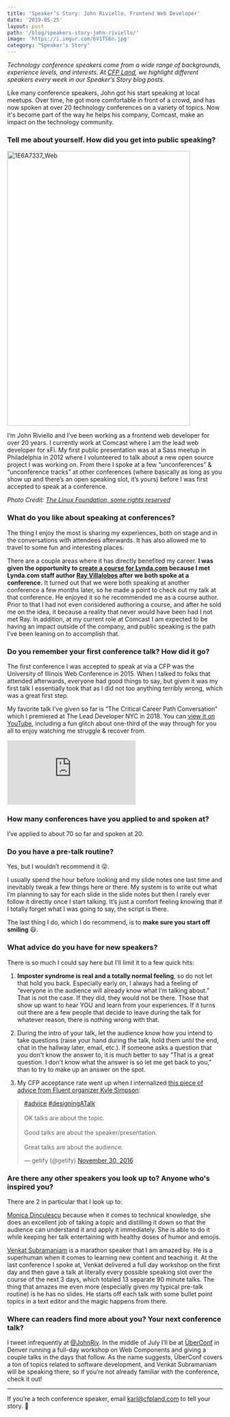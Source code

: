 ```yaml
---
title: 'Speaker’s Story: John Riviello, Frontend Web Developer'
date: '2019-05-25'
layout: post
path: '/blog/speakers-story-john-riviello/'
image: 'https://i.imgur.com/6V1TS6n.jpg'
category: "Speaker's Story"
---
```


_Technology conference speakers come from a wide range of backgrounds,
experience levels, and interests. At [CFP Land](https://www.cfpland.com/), we
highlight different speakers every week in our Speaker’s Story blog posts._

Like many conference speakers, John got his start speaking at local meetups. Over time, he got more comfortable in
front of a crowd, and has now spoken at over 20 technology conferences on a variety of topics. Now it's become
part of the way he helps his company, Comcast, make an impact on the technology community.

<!--more-->

### Tell me about yourself. How did you get into public speaking?

<a data-flickr-embed="true" href="https://www.flickr.com/photos/linuxfoundation/44425350705/in/faves-17844497@N00/" title="1E6A7337_Web"><img src="https://live.staticflickr.com/1958/44425350705_260783ba05_z.jpg" width="427" height="640" alt="1E6A7337_Web" class="left"></a><script async src="//embedr.flickr.com/assets/client-code.js" charset="utf-8"></script>

I’m John Riviello and I’ve been working as a frontend web developer for over 20 years. I currently work at Comcast where I am the lead web developer for xFi. My first public presentation was at a Sass meetup in Philadelphia in 2012 where I volunteered to talk about a new open source project I was working on. From there I spoke at a few “unconferences” & “unconference tracks” at other conferences (where basically as long as you show up and there’s an open speaking slot, it’s yours) before I was first accepted to speak at a conference.

_Photo Credit: [The Linux Foundation, some rights reserved](https://www.flickr.com/photos/linuxfoundation/44425350705/in/faves-17844497@N00/)_

### What do you like about speaking at conferences?

The thing I enjoy the most is sharing my experiences, both on stage and in the conversations with attendees afterwards. It has also allowed me to travel to some fun and interesting places.

There are a couple areas where it has directly benefited my career. **I was given the opportunity to [create a course for Lynda.com](http://www.lynda.com/CSS-tutorials/CSS-Sass-Converting-Existing-Site/434463-2.html) because I met Lynda.com staff author [Ray Villalobos](http://www.raybo.org/) after we both spoke at a conference.** It turned out that we were both speaking at another conference a few months later, so he made a point to check out my talk at that conference. He enjoyed it so he recommended me as a course author. Prior to that I had not even considered authoring a course, and after he sold me on the idea, it because a reality that never would have been had I not met Ray. In addition, at my current role at Comcast I am expected to be having an impact outside of the company, and public speaking is the path I’ve been leaning on to accomplish that.

### Do you remember your first conference talk? How did it go?

The first conference I was accepted to speak at via a CFP was the University of Illinois Web Conference in 2015. When I talked to folks that attended afterwards, everyone had good things to say, but given it was my first talk I essentially took that as I did not too anything terribly wrong, which was a great first step.

My favorite talk I’ve given so far is “The Critical Career Path Conversation” which I premiered at The Lead Developer NYC in 2018. You can [view it on YouTube](https://www.youtube.com/watch?list=PLBzScQzZ83I8H8_0Qete6Bs5EcW3p0kZF&v=hMz6QDURQOM), including a fun glitch about one-third of the way through for you all to enjoy watching me struggle & recover from.

<div class='embed-container'><iframe src='https://www.youtube.com/embed/hMz6QDURQOM' frameborder='0' allowfullscreen></iframe></div>

### How many conferences have you applied to and spoken at?

I’ve applied to about 70 so far and spoken at 20.

### Do you have a pre-talk routine?

Yes, but I wouldn’t recommend it 😜.

I usually spend the hour before looking and my slide notes one last time and inevitably tweak a few things here or there. My system is to write out what I’m planning to say for each slide in the slide notes but then I rarely ever follow it directly once I start talking. It’s just a comfort feeling knowing that if I totally forget what I was going to say, the script is there.

The last thing I do, which I do recommend, is to **make sure you start off smiling** 😃.

### What advice do you have for new speakers?

There is so much I could say here but I’ll limit it to a few quick hits:

1. **Imposter syndrome is real and a totally normal feeling**, so do not let that hold you back. Especially early on, I always had a feeling of “everyone in the audience will already know what I’m talking about.” That is not the case. If they did, they would not be there. Those that show up want to hear YOU and learn from your experiences. If it turns out there are a few people that decide to leave during the talk for whatever reason, there is nothing wrong with that.

2. During the intro of your talk, let the audience know how you intend to take questions (raise your hand during the talk, hold them until the end, chat in the hallway later, email, etc.). If someone asks a question that you don't know the answer to, it is much better to say "That is a great question. I don't know what the answer is so let me get back to you," than to try to make up an answer on the spot.

3. My CFP acceptance rate went up when I internalized [this piece of advice from Fluent organizer Kyle Simpson](https://twitter.com/getify/status/804018344412217344):

<blockquote class="twitter-tweet"><p lang="en" dir="ltr"><a href="https://twitter.com/hashtag/advice?src=hash&amp;ref_src=twsrc%5Etfw">#advice</a> <a href="https://twitter.com/hashtag/designingATalk?src=hash&amp;ref_src=twsrc%5Etfw">#designingATalk</a><br><br>OK talks are about the topic.<br><br>Good talks are about the speaker/presentation.<br><br>Great talks are about the audience.</p>&mdash; getify (@getify) <a href="https://twitter.com/getify/status/804018344412217344?ref_src=twsrc%5Etfw">November 30, 2016</a></blockquote> <script async src="https://platform.twitter.com/widgets.js" charset="utf-8"></script>

### Are there any other speakers you look up to? Anyone who's inspired you?

There are 2 in particular that I look up to:

[Monica Dinculescu](https://meowni.ca/) because when it comes to technical knowledge, she does an excellent job of taking a topic and distilling it down so that the audience can understand it and apply it immediately. She is able to do it while keeping her talk entertaining with healthy doses of humor and emojis.

[Venkat Subramaniam](http://www.agiledeveloper.com/) is a marathon speaker that I am amazed by. He is a superhuman when it comes to learning new content and teaching it. At the last conference I spoke at, Venkat delivered a full day workshop on the first day and then gave a talk at literally every possible speaking slot over the course of the next 3 days, which totaled 13 separate 90 minute talks. The thing that amazes me even more (especially given my typical pre-talk routine) is he has no slides. He starts off each talk with some bullet point topics in a text editor and the magic happens from there.

### Where can readers find more about you? Your next conference talk?

I tweet infrequently at [@JohnRiv](https://twitter.com/johnriv?lang=en). In the middle of July I’ll be at [ÜberConf](https://uberconf.com) in Denver running a full-day workshop on Web Components and giving a couple talks in the days that follow. As the name suggests, ÜberConf covers a ton of topics related to software development, and Venkat Subramaniam will be speaking there, so if you’re not already familiar with the conference, check it out!

---

If you’re a tech conference speaker, email [karl@cfpland.com](mailto:karl@cfpland.com) to tell your story. 💌
